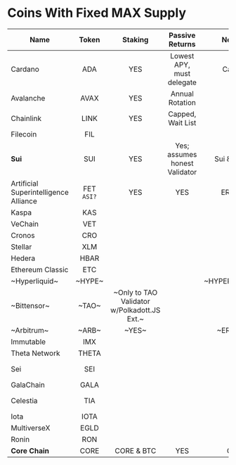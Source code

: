 
# Coins With Fixed MAX Supply

| Name                                       | Token             | Staking                                    | Passive Returns                | Network         | Max Supply                             | Acceptable Tokenomics  | Whitepaper                                                                                                                                               |
| ------                                     |  :-----:          | :-------:                                  | :---------------:              | :-------:       | :----------:                           | :----------:           | :-------:                                                                                                                                                |
| Cardano                                    | ADA               |   YES                                      | Lowest APY, must delegate      | Cardano         | 45,000,000,000                         | Nope, already in it    |  [1](https://docs.cardano.org/about-cardano/contributions/) - [2](https://arxiv.org/pdf/2012.15254.pdf)                                                                            |
| Avalanche                                  | AVAX              |   YES                                      | Annual Rotation                |   ERC           | 720,000,000                            |                        |  [Link](https://cdn.prod.website-files.com/5d80307810123f5ffbb34d6e/6008d7bbf8b10d1eb01e7e16_Avalanche%20Platform%20Whitepaper.pdf) - [Other](https://www.avalabs.org/whitepapers) |
| Chainlink                                  | LINK              |   YES                                      | Capped, Wait List              |   ERC           | 1,000,000,000                          |                        |  [Download](https://research.chain.link/whitepaper-v2.pdf)                                                                                                                     |
| Filecoin                                   | FIL               |                                            |                                |                 | 1,959,768,458                          |                        |  [Download](https://filecoin.io/filecoin.pdf)                                                                                                                                  |
| **Sui**                                        | SUI               |  YES                                          | Yes; assumes honest Validator                               | Sui & Bridges                | 10,000,000,000                         | NOT MENTIONED                       |  [1](https://docs.sui.io/paper/sui.pdf) - [2](https://docs.sui.io/paper/tokenomics.pdf)                                                                                        |
| Artificial Superintelligence Alliance      | FET <br>`ASI?`    |   YES                                      |         YES                    | ERC/BNB         | 2,719,493,896 <br> `New tokenomics ?`  |                        |  [1](https://fetch.ai/blog/fetch-ai-economics-white-paper) - [2](https://docs.superintelligence.io/artificial-superintelligence-alliance)                                      |
| Kaspa                                      | KAS               |                                            |                                |                 | 28,704,026,601                         | Fair Launch,           |  [Library](https://kaspa.org/publications/)                                                                                                                                    |
| VeChain                                    | VET               |                                            |                                |                 | 86,712,634,466                         |                        |  [Download](https://www.vechain.org/assets/whitepaper/whitepaper-1-0.pdf)                                                                                                      |
| Cronos                                     | CRO               |                                            |                                |                 | 30,000,000,000                         |                        |  [Link](https://whitepaper.cronos.org/)                                                                                                                                        |
| Stellar                                    | XLM               |                                            |                                |                 | 50,001,786,911                         |                        |  [Download](https://cdn.sanity.io/files/e2r40yh6/production-i18n/39856a57fa0c6e7d646b7db88f48f17688693fe4.pdf?dl=stellar-consensus-protocol.pdf)                               |
| Hedera                                     | HBAR              |                                            |                                |                 | 50,000,000,000                         |                        |  [Library](https://hedera.com/papers)                                                                                                                                          |
| Ethereum Classic                           | ETC               |                                            |                                |                 | 210,700,000                            |                        |  [Library](https://ethereumclassic.org/knowledge/foundation)                                                                                                                   |
| ~Hyperliquid~                              | ~HYPE~            |                                            |                                | ~HYPER/ETH/ARB~ | ~1,000,000,000~                        |                        |  ~[Gitbook](https://hyperliquid.gitbook.io/hyperliquid-docs)~                                                                                                                   |
| ~Bittensor~                                | ~TAO~             | ~Only to TAO Validator w/Polkadott.JS Ext.~|                                |                 | ~21,000,000~                           |                        |  ~[Link](https://bittensor.com/whitepaper)~                                                                                                                                      |
| ~Arbitrum~                                 | ~ARB~             | ~YES~                                      |                                | ~ERC/ARB~       | ~10,000,000,000~                       |                        | ~[Git](https://docs.arbitrum.io/welcome/get-started)~                                                                                                                           |
| Immutable                                  | IMX               |                                            |                                |                 | 2,000,000,000                          |                        |  [Download](https://uploads-ssl.webflow.com/646557ee455c3e16e4a9bcb3/6499367de527dd82ab7475a3_Immutable%20Whitepaper%20Update%202023%20(3).pdf)                                |
| Theta Network                              | THETA             |                                            |                                |                 | 1,000,000,000                          |                        |  [Library](https://www.thetatoken.org/docs)                                                                                                                                    |
| Sei                                        | SEI               |                                            |                                |                 | 10,000,000,000                         |                        |  [Github](https://github.com/sei-protocol/sei-chain/blob/main/whitepaper/Sei_Whitepaper.pdf) - [Web](https://www.sei.io/)                                                      |
| GalaChain                                  | GALA              |                                            |                                |                 | 50,000,000,000                         |                        |  [Downlaod](https://news.gala.com/wp-content/uploads/2024/10/GalaChain-Decentralization-White-Paper-DRAFT.pdf)                                                                 |
| Celestia                                   | TIA               |                                            |                                |                 | 100,000,000   | MOSTLY INVESTORS                                                |  [Docs](https://docs.celestia.org/) - [1](https://arxiv.org/abs/1905.09274/) - [2](https://arxiv.org/abs/1809.09044/) - [3](https://discovery.ucl.ac.uk/id/eprint/10117245/)   |
| Iota                                       | IOTA              |                                            |                                |                 | 4,600,000,000                          |                        |  [Library](https://www.iota.org/foundation/research-papers)                                                                                                                    |
| MultiverseX                                | EGLD              |                                            |                                |                 | 31,415,926                             |                        |  [Download](https://files.multiversx.com/multiversx-whitepaper.pdf)                                                                                                            |
| Ronin                                      | RON               |                                            |                                |                 | 1,000,000,000                          |                        |  [Download](https://docs.roninchain.com/basics/white-paper)                                                                                                                    |
| **Core Chain**                             | CORE              | CORE & BTC                                 |        YES                     | CORE            | 2,100,000,000                          |                        |  [Git](https://whitepaper.coredao.org/core-white-paper-v1.0.7)                                                                                                                 |


























